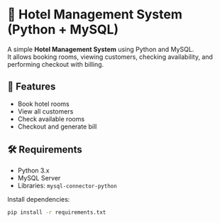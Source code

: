 # 🏨 Hotel Management System (Python + MySQL)

A simple **Hotel Management System** using Python and MySQL.  
It allows booking rooms, viewing customers, checking availability, and performing checkout with billing.

## 🚀 Features
- Book hotel rooms
- View all customers
- Check available rooms
- Checkout and generate bill

## 🛠 Requirements
- Python 3.x
- MySQL Server
- Libraries: `mysql-connector-python`

Install dependencies:
```bash
pip install -r requirements.txt
